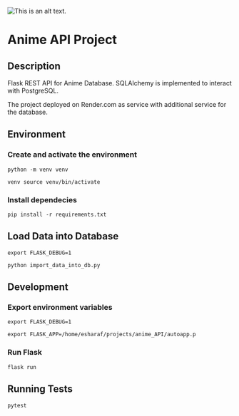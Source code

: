 ![This is an alt text.](https://external-content.duckduckgo.com/iu/?u=https%3A%2F%2Fi.postimg.cc%2Fxqr8Nmtn%2Fflask.png&f=1&nofb=1&ipt=9515c2d647d468e886dcf2bd9226d268e9c37a77778dfeef39cb5982a5fdf754&ipo=images "This is a sample image.")
# Anime API Project

## Description
Flask REST API for Anime Database. SQLAlchemy is implemented to interact with PostgreSQL.

The project deployed on Render.com as service with additional service for the database.

## Environment

### Create and activate the environment

```
python -m venv venv

venv source venv/bin/activate
```

### Install dependecies

```
pip install -r requirements.txt
```

## Load Data into Database

```
export FLASK_DEBUG=1
```

```
python import_data_into_db.py
```

## Development

### Export environment variables

```
export FLASK_DEBUG=1
```

```
export FLASK_APP=/home/esharaf/projects/anime_API/autoapp.p
```


### Run Flask

```
flask run
```

## Running Tests

```
pytest
```